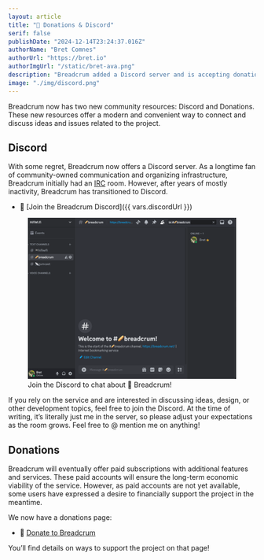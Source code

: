 ```yaml
---
layout: article
title: "💸 Donations & Discord"
serif: false
publishDate: "2024-12-14T23:24:37.016Z"
authorName: "Bret Comnes"
authorUrl: "https://bret.io"
authorImgUrl: "/static/bret-ava.png"
description: "Breadcrum added a Discord server and is accepting donations"
image: "./img/discord.png"
---
```


Breadcrum now has two new community resources: Discord and Donations.
These new resources offer a modern and convenient way to connect and discuss ideas and issues related to the project.

## Discord

With some regret, Breadcrum now offers a Discord server. As a longtime fan of community-owned communication and organizing infrastructure, Breadcrum initially had an [IRC](https://en.wikipedia.org/wiki/IRC) room. However, after years of mostly inactivity, Breadcrum has transitioned to Discord.

- 💬 [Join the Breadcrum Discord]({{ vars.discordUrl }})

<figure class="borderless">
  <img src="./img/discord.png" alt="Discord server">
  <figcaption>Join the Discord to chat about 🥖 Breadcrum!</figcaption>
</figure>

If you rely on the service and are interested in discussing ideas, design, or other development topics, feel free to join the Discord.
At the time of writing, it’s literally just me in the server, so please adjust your expectations as the room grows.
Feel free to @ mention me on anything!

## Donations

Breadcrum will eventually offer paid subscriptions with additional features and services.
These paid accounts will ensure the long-term economic viability of the service. However, as paid accounts are not yet available, some users have expressed a desire to financially support the project in the meantime.

We now have a donations page:

- 💸 [Donate to Breadcrum](/docs/donate)

You’ll find details on ways to support the project on that page!

